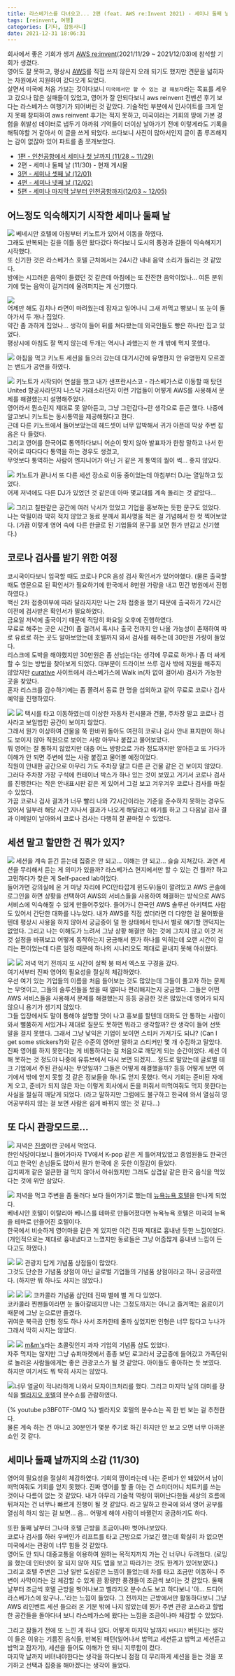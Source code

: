 ```yaml
---
title: 라스베가스를 다녀오고... 2편 (feat. AWS re:Invent 2021) - 세미나 둘째 날
tags: [reinvent, 여행]
categories: [기타, 잡동사니]
date: 2021-12-31 18:06:31
---
```


회사에서 좋은 기회가 생겨 [AWS re:invent](https://reinvent.awsevents.com/)(2021/11/29 ~ 2021/12/03)에 참석할 기회가 생겼다.  
영어도 잘 못하고, 평상시 [AWS](https://aws.amazon.com/)를 직접 쓰지 않은지 오래 되기도 했지만 견문을 넓히자는 차원에서 지원하여 갔다오게 되었다.  
살면서 미국에 처음 가보는 것이다보니 `미국에서만 할 수 있는 걸 해보자`라는 목표를 세우고 갔으나 많은 실패들이 있었고, 영어가 잘 안되다보니 aws reinvent 컨벤션 후기 보다는 라스베가스 여행기가 되어버린 것 같았다.
기술적인 부분에서 인사이트를 크게 얻지 못해 창피하여 aws reinvent 후기는 적지 못하고, 미국이라는 기회의 땅에 가본 경험을 휘발성 데이터로 냅두기 아까워 기억들이 더이상 날아가기 전에 이렇게라도 기록을 해둬야할 거 같아서 이 글을 쓰게 되었다.
쓰다보니 사진이 많아서인지 글이 좀 루즈해지는 감이 없잖아 있어 파트를 좀 쪼개보았다.

* [1편 - 인천공항에서 세미나 첫 날까지 (11/28 ~ 11/29)](/2021/12/31/las-vegas-aws-reinvent-01/)
* 2편 - 세미나 둘째 날 (11/30) - 현재 게시물
* [3편 - 세미나 셋째 날 (12/01)](/2021/12/31/las-vegas-aws-reinvent-03/)
* [4편 - 세미나 넷째 날 (12/02)](/2021/12/31/las-vegas-aws-reinvent-04/)
* [5편 - 세미나 마지막 날부터 인천공항까지(12/03 ~ 12/05)](/2021/12/31/las-vegas-aws-reinvent-05/)

## 어느정도 익숙해지기 시작한 세미나 둘째 날
![](las-vegas-aws-reinvent-02/morning-road.jpeg)
베네시안 호텔에 아침부터 키노트가 있어서 이동을 하였다.  
그래도 반복되는 길을 이틀 동안 왔다갔다 하다보니 도시의 풍경과 길들이 익숙해지기 시작했다.  
또 신기한 것은 라스베가스 호텔 근처에서는 24시간 내내 음악 소리가 들리는 것 같았다.  
밤에는 시끄러운 음악이 들렸던 것 같은데 아침에는 또 잔잔한 음악이었나... 여튼 분위기에 맞는 음악이 길거리에 울려퍼지는 게 신기했다.

![](las-vegas-aws-reinvent-02/breakfast.jpeg)  
어제만 해도 김치나 라면이 마려웠는데 잠자고 일어나니 그새 까먹고 빵보니 또 눈이 돌아가서 두 개나 집었다.  
약간 좀 과하게 집었나... 생각이 들어 뒤를 쳐다봤는데 외국인들도 빵은 하나만 집고 있었다.  
평상시에 아침도 잘 먹지 않는데 두개는 역시나 과했는지 한 개 밖에 먹지 못했다.

![](las-vegas-aws-reinvent-02/band.jpeg)
아침을 먹고 키노트 세션을 들으러 갔는데 대기시간에 유명한지 안 유명한지 모르겠는 밴드가 공연을 하였다.

![](las-vegas-aws-reinvent-02/key-note.jpeg)
키노트가 시작되어 연설을 했고 내가 샌프란시스코 - 라스베가스로 이동할 때 탔던 United 항공사라던지 나스닥 거래소라던지 이런 기업들이 어떻게 AWS를 사용해서 문제를 해결했는지 설명해주었다.  
영어라서 뭔소린지 제대로 못 알아듣고, 그냥 그런갑다~란 생각으로 듣곤 했다.
나중에 알고보니 키노트는 동시통역을 제공해줬다고 한다.  
근데 다른 키노트에서 들어보았는데 헤드셋이 너무 압박해서 귀가 아픈데 막상 주변 잡음은 다 들렸다.  
그리고 영어를 한국어로 통역하다보니 어순이 맞지 않아 발표자가 한참 말하고 나서 한국어로 따다다다 통역을 하는 경우도 생겼고,  
무엇보다 통역하는 사람이 엔지니어가 아닌 거 같은 게 통역의 퀄이 썩... 좋지 않았다.

![](las-vegas-aws-reinvent-02/dj.jpeg)
키노트가 끝나서 또 다른 세션 장소로 이동 중이었는데 아침부터 DJ는 열일하고 있었다.  
어제 저녁에도 다른 DJ가 있었던 것 같은데 아마 몇교대를 계속 돌리는 것 같았다...

![](las-vegas-aws-reinvent-02/toss-payments.jpeg)
그리고 칠판같은 공간에 여러 낙서가 있었고 기업을 홍보하는 듯한 문구도 있었다.  
나는 악필이라 딱히 적지 않았고 동료 분께서 회사명을 적은 걸 기념해서 한 컷 찍어보았다.
(가끔 이렇게 영어 속에 다른 한글로 된 기업들의 문구를 보면 뭔가 반갑고 신기했다.)

## 코로나 검사를 받기 위한 여정
코시국이다보니 입국할 때도 코로나 PCR 음성 검사 확인서가 있어야했다. (물론 출국할 때도 영문으로 된 확인서가 필요하기에 한국에서 8만원 가량을 내고 민간 병원에서 진행하였다.)  
백신 2차 접종여부에 따라 달라지지만 나는 2차 접종을 했기 때문에 출국하기 72시간 이전에 검사받은 확인서가 필요하였다.  
금요일 저녁에 출국이기 때문에 적당히 화요일 오후에 진행하였다.  
무료로 해주는 곳은 시간이 좀 걸려서 혹시나 출국 전까지 안 나올 가능성이 존재하여 따로 유료로 하는 곳도 알아보았는데 호텔까지 와서 검사를 해주는데 30만원 가량이 들었다.  
리스크에 도박을 해야했지만 30만원은 좀 선넘는다는 생각에 무료로 하거나 좀 더 싸게 할 수 있는 방법을 찾아보게 되었다.
대부분이 드라이브 쓰루 검사 밖에 지원을 해주지 않았지만 [curative](https://book.curative.com/sites/32612) 사이트에서 라스베가스에 Walk in(차 없이 걸어서) 검사가 가능한 곳을 찾았다.  
혼자 리스크를 감수하기에는 좀 쫄려서 동료 한 명을 섭외하고 같이 무료로 코로나 검사 예약을 진행하였다.

![](las-vegas-aws-reinvent-02/area15-01.jpeg)
![](las-vegas-aws-reinvent-02/area15-02.jpeg)
택시를 타고 이동하였는데 이상한 자동차 전시물과 건물, 주차장 말고 코로나 검사라고 보일법한 공간이 보이지 않았다.  
그래서 뭔가 이상하여 건물을 쭉 한바퀴 돌아도 여전히 코로나 검사 안내 표지판이 하나도 보이지 않아 직원으로 보이는 사람 아무나 붙잡고 물어보았다.  
뭐 영어는 잘 통하지 않았지만 대충 어느 방향으로 가라 정도까지만 알아듣고 또 가다가 이해가 안 되면 주변에 있는 사람 붙잡고 물어볼 예정이었다.  
직원이 안내한 공간으로 아무리 가도 주차장 말고 다른 큰 건물 같은 건 보이지 않았다.  
그러다 주차장 가장 구석에 컨테이너 박스가 하나 있는 것이 보였고 거기서 코로나 검사를 진행한다는 작은 안내표시판 같은 게 있어서 그걸 보고 겨우겨우 코로나 검사를 마칠 수 있었다.  
가끔 코로나 검사 결과가 너무 빨리 나와 72시간이라는 기준을 준수하지 못하는 경우도 있어서 일부러 해당 시간 지나서 결과가 나오게 해달라고 얘기를 하고 그 다음날 검사 결과 이메일이 날아와서 코로나 검사는 다행히 잘 끝마칠 수 있었다.

## 세션 말고 할만한 건 뭐가 있지?
![](las-vegas-aws-reinvent-02/self-paced-lab.jpeg)
세션을 계속 듣긴 듣는데 집중은 안 되고... 이해는 안 되고... 슬슬 지쳐갔다.
과연 세션을 무리해서 듣는 게 의미가 있을까? 라스베가스 현지에서만 할 수 있는 건 뭘까? 하고 고민하다가 찾은 게 Self-paced lab이었다.  
들어가면 강의실에 온 거 마냥 자리에 PC(안타깝게 윈도우)들이 깔려있고 AWS 콘솔에 로그인을 하면 상황을 선택하여 AWS의 서비스들을 사용하여 해결하는 방식으로 AWS 서비스에 익숙해질 수 있게 만들어주었다.
들어가니 한국인 AWS 솔루션 아키텍트 사람도 있어서 간단한 대화를 나누었다. 내가 AWS를 직접 썼더라면 더 다양한 걸 물어봤을텐데 평상시 사용을 하지 않아서 궁금증이 덜 한 상태에서 만나서 별로 얘기할 껀덕지는 없었다.
그리고 나는 이해도가 느려서 그냥 상황 해결만 하는 것에 그치지 않고 이것 저것 설정을 바꿔보고 어떻게 동작하는지 궁금해서 뭔가 하나를 익히는데 오랜 시간이 걸리는 편이었는데 다른 일정 때문에 하나의 시나리오도 제대로 끝내지 못해 아쉬웠다.

![](las-vegas-aws-reinvent-02/expo-01.jpeg)
![](las-vegas-aws-reinvent-02/expo-02.jpeg)
저녁 먹기 전까지 또 시간이 살짝 붕 떠서 엑스포 구경을 갔다.  
여기서부터 진짜 영어의 필요성을 절실히 체감하였다.  
우선 여기 있는 기업들의 이름을 처음 들어보는 것도 많았는데 그들이 풀고자 하는 문제는 무엇이고, 그들의 솔루션들을 썼을 때 얼마나 편리해지는지 궁금했다.
그들은 어떤 AWS 서비스들을 사용해서 문제를 해결했는지 등등 궁금한 것은 많았는데 영어가 되지 않으니 용기가 생기지 않았다.  
그들 입장에서도 말이 통해야 설명할 맛이 나고 홍보를 할텐데 대화도 안 통하는 사람이 와서 뻘쭘하게 서있거나 제대로 질문도 못하면 뭐라고 생각할까? 란 생각이 들어 선뜻 말을 걸지 못했다.
그래서 그냥 낯익은 기업이 보이면 스티커 가져가도 되냐? (Can I get some stickers?)와 같은 수준의 영어만 말하고 스티커만 몇 개 수집하고 말았다.
진짜 영어를 하지 못한다는 게 비통하다는 걸 처음으로 깨닫게 되는 순간이었다.
세션 이해 못하는 것 정도야 나중에 유튜브에서 다시 보면 되겠지... 정도로 말았는데 글로벌 테크 기업에서 주된 관심사는 무엇일까? 그들은 어떻게 해결했을까? 등등
어떻게 보면 여기에서 밖에 얻지 못할 것 같은 정보들을 하나도 얻지 못했다.
역시 기회는 준비된 자에게 오고, 준비가 되지 않은 자는 이렇게 회사에서 돈을 퍼줘서 떠먹여줘도 먹지 못한다는 사실을 절실히 깨닫게 되었다.
(라고 말하지만 그럼에도 불구하고 한국에 와서 열심히 영어공부하지 않는 걸 보면 사람은 쉽게 바뀌지 않는 것 같다...)

## 또 다시 관광모드로...
![](las-vegas-aws-reinvent-02/korean-meat.jpeg)
저녁은 [진생](https://m.blog.naver.com/PostView.naver?isHttpsRedirect=true&blogId=ks287&logNo=221201934657)이란 곳에서 먹었다.  
한인식당이다보니 들어가마자 TV에서 K-pop 같은 게 틀어져있었고 종업원들도 한국인이고 한국인 손님들도 많아서 뭔가 한국에 온 듯한 이질감이 들었다.  
김치찌개 같은 얼큰한 걸 먹지 않아서 아쉬웠지만 그래도 삼겹살 같은 한국 음식을 먹었다는 것에 위안 삼았다.

![](las-vegas-aws-reinvent-02/new-york-new-york.jpeg)
저녁을 먹고 주변을 좀 둘러다 보다 들어가기로 했는데 [뉴욕뉴욕 호텔](https://newyorknewyork.mgmresorts.com/en.html)을 만나게 되었다.  
베네시안 호텔이 이탈리아 베니스를 테마로 만들어졌다면 뉴욕뉴욕 호텔은 미국의 뉴욕을 테마로 만들어진 호텔이다.  
한국에서 비슷하게 영어마을 같은 게 있지만 이건 진짜 제대로 흉내낸 듯한 느낌이었다. (개인적으로는 제대로 흉내냈다고 느꼈지만 동료들은 그냥 어줍짢게 흉내낸 느낌이 든다고도 하였다.)

![](las-vegas-aws-reinvent-02/coca-cola-01.jpeg)
![](las-vegas-aws-reinvent-02/abc.jpeg)
관광지 답게 기념품 상점들이 많았다.  
그것도 단순한 기념품 상점이 아닌 글로벌 기업들의 기념품 상점이라고 하니 궁금하였다. (하지만 뭐 하나도 사지는 않았다.)

![](las-vegas-aws-reinvent-02/coca-cola-02.jpeg)
![](las-vegas-aws-reinvent-02/coca-cola-03.jpeg)
![](las-vegas-aws-reinvent-02/coca-cola-04.jpeg)
코카콜라 기념품 샵인데 진짜 별에 별 게 다 있었다.  
코카콜라 찐팬들이라면 눈 돌아갈테지만 나는 그정도까지는 아니고 즐겨먹는 음료이기 때문에 그냥 눈으로만 즐겼다.  
귀여운 북극곰 인형 정도 하나 사서 조카한테 줄까 싶었지만 인형은 너무 많다고 누나가 그래서 딱히 사지는 않았다.

![](las-vegas-aws-reinvent-02/mnms-01.jpeg)
![](las-vegas-aws-reinvent-02/mnms-02.jpeg)
[m&m's](http://www.m-ms.co.kr/)라는 초콜릿인지 과자 기업의 기념품 샵도 있었다.  
자주 먹지는 않지만 그냥 슈퍼마켓에서 종종 보던 로고라서 궁금증에 들어갔고 가족단위로 놀러온 사람들에게는 좋은 관광코스가 될 것 같았다.
아이들도 좋아하는 듯 보였다.
하지만 여기서도 뭐 딱히 사지는 않았다.

![너무 얼굴이 적나라하게 나와서 모자이크처리를 했다.](las-vegas-aws-reinvent-02/bellagio.jpeg)
그리고 마지막 날의 대미를 장식을 [벨라지오 호텔](https://bellagio.mgmresorts.com/en.html)의 분수쇼를 관람하였다.

{% youtube p3BF0TF-0MQ %}
벨라지오 호텔의 분수쇼는 꼭 한 번 보는 걸 추천한다.  
물론 계속 하는 건 아니고 30분인가 몇분 주기로 하긴 하지만 안 보고 오면 너무 아까운 쇼인 것 같다.

## 세미나 둘째 날까지의 소감 (11/30)
영어의 필요성을 절실히 체감하였다.
기회의 땅이라는데 나는 준비가 안 돼있어서 남이 떠먹여줘도 기회를 얻지 못했다.
진짜 영어를 할 줄 아는 건 쇼미더머니 치트키를 쓰는 것이나 다름이 없는 것 같았다.
내가 아무리 기술적 역량이 뛰어난다한들 세상의 흐름에 뒤쳐지는 건 너무나 빠르게 진행이 될 것 같았다.
라고 말하고 한국에 와서 영어 공부를 열심히 하지 않는 걸 보면... 음... 어떻게 해야 사람이 바뀔런지 궁금하기도 하다.

또한 둘째 날부터 그나마 호텔 근방을 조금이나마 벗어나보았다.  
코로나 검사를 하러 우버인가 리프트를 타고 근방으로 가보긴 했는데 확실히 차 없으면 미국에서는 관광이 너무 힘들 것 같았다.  
영어도 안 되니 대중교통을 이용하여 원하는 목적지까지 가는 건 너무나 두려웠다. (로밍을 했는데 인터넷이 잘 되지 않아 지도 앱을 보고 따라가는 것도 한계가 있어보였다.)  
그리고 호텔 주변은 그냥 일반 도심같은 느낌이 들었는데 차를 타고 조금만 이동하니 주변이 사막이라는 걸 체감할 수 있게 끔 황량한 풍경들이 조금씩 보이는 것 같았다.
둘째 날부터 조금씩 호텔 근방을 벗어나보고 벨라지오 분수쇼도 보고 하다보니 '아... 드디어 라스베가스에 왔구나...'라는 느낌이 들었다.
그 전까지는 근방에서만 활동하다보니 그냥 AWS 리인벤트 세션 들으러 온 기분 밖에 나지 않았는데 뭔가 주변 관광 코스라고 할법한 공간들을 돌아다녀 보니 라스베가스에 왔다는 느낌을 조금이나마 체감할 수 있었다.

그리고 잠들기 전에 또 느낀 게 하나 있다.
어떻게 마지막 날까지 `버티지?`
버틴다는 생각이 들은 이유는 기름진 음식들, 반복된 패턴(일어나서 밥먹고 세션듣고 밥먹고 세션듣고 밥먹고 잠자기), 세션을 들어도 이해가 안 되니 지루함이 컸다.  
마지막 날까지 버텨내야한다는 생각을 하다보니 점점 더 무리하게 세션을 듣는 것을 포기하고 선택과 집중을 해야겠다는 생각이 들었다.
